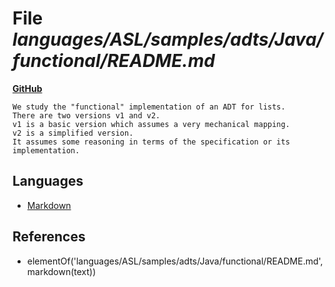 # File _languages/ASL/samples/adts/Java/functional/README.md_
**[GitHub](https://github.com/softlang/yas/blob/master/languages/ASL/samples/adts/Java/functional/README.md)**
```
We study the "functional" implementation of an ADT for lists.
There are two versions v1 and v2.
v1 is a basic version which assumes a very mechanical mapping.
v2 is a simplified version.
It assumes some reasoning in terms of the specification or its implementation.
```

## Languages
* [Markdown](../languages/Markdown.md)

## References
* elementOf('languages/ASL/samples/adts/Java/functional/README.md',markdown(text))
